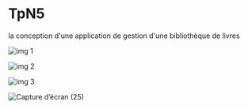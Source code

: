 # TpN5

la conception d'une application de gestion d'une bibliothèque de livres


![img 1](https://github.com/MouadSaber/Tp5FormulaireBaseDonnees/assets/148712620/683221a4-c0ad-48d4-a443-e0011bab5909)

![img 2](https://github.com/MouadSaber/Tp5FormulaireBaseDonnees/assets/148712620/8ef2877d-aaff-4c6e-b001-de48dcf63785)

![img 3](https://github.com/MouadSaber/Tp5FormulaireBaseDonnees/assets/148712620/a278353e-e395-4fe4-8bc4-0d19b25a17d1)

![Capture d’écran (25)](https://github.com/MouadSaber/Tp5FormulaireBaseDonnees/assets/148712620/dd70efbc-0fea-4578-a089-8dafcf23704a)
